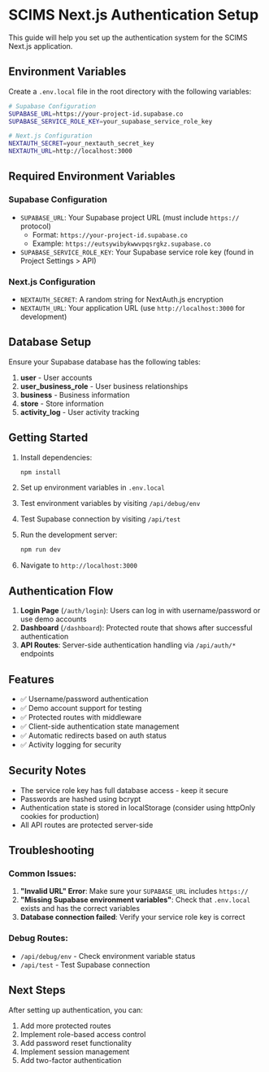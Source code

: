 # SCIMS Next.js Authentication Setup

This guide will help you set up the authentication system for the SCIMS Next.js application.

## Environment Variables

Create a `.env.local` file in the root directory with the following variables:

```bash
# Supabase Configuration
SUPABASE_URL=https://your-project-id.supabase.co
SUPABASE_SERVICE_ROLE_KEY=your_supabase_service_role_key

# Next.js Configuration
NEXTAUTH_SECRET=your_nextauth_secret_key
NEXTAUTH_URL=http://localhost:3000
```

## Required Environment Variables

### Supabase Configuration
- `SUPABASE_URL`: Your Supabase project URL (must include `https://` protocol)
  - Format: `https://your-project-id.supabase.co`
  - Example: `https://eutsywibykwwvpqsrgkz.supabase.co`
- `SUPABASE_SERVICE_ROLE_KEY`: Your Supabase service role key (found in Project Settings > API)

### Next.js Configuration
- `NEXTAUTH_SECRET`: A random string for NextAuth.js encryption
- `NEXTAUTH_URL`: Your application URL (use `http://localhost:3000` for development)

## Database Setup

Ensure your Supabase database has the following tables:

1. **user** - User accounts
2. **user_business_role** - User business relationships
3. **business** - Business information
4. **store** - Store information
5. **activity_log** - User activity tracking

## Getting Started

1. Install dependencies:
   ```bash
   npm install
   ```

2. Set up environment variables in `.env.local`

3. Test environment variables by visiting `/api/debug/env`

4. Test Supabase connection by visiting `/api/test`

5. Run the development server:
   ```bash
   npm run dev
   ```

6. Navigate to `http://localhost:3000`

## Authentication Flow

1. **Login Page** (`/auth/login`): Users can log in with username/password or use demo accounts
2. **Dashboard** (`/dashboard`): Protected route that shows after successful authentication
3. **API Routes**: Server-side authentication handling via `/api/auth/*` endpoints

## Features

- ✅ Username/password authentication
- ✅ Demo account support for testing
- ✅ Protected routes with middleware
- ✅ Client-side authentication state management
- ✅ Automatic redirects based on auth status
- ✅ Activity logging for security

## Security Notes

- The service role key has full database access - keep it secure
- Passwords are hashed using bcrypt
- Authentication state is stored in localStorage (consider using httpOnly cookies for production)
- All API routes are protected server-side

## Troubleshooting

### Common Issues:

1. **"Invalid URL" Error**: Make sure your `SUPABASE_URL` includes `https://`
2. **"Missing Supabase environment variables"**: Check that `.env.local` exists and has the correct variables
3. **Database connection failed**: Verify your service role key is correct

### Debug Routes:

- `/api/debug/env` - Check environment variable status
- `/api/test` - Test Supabase connection

## Next Steps

After setting up authentication, you can:

1. Add more protected routes
2. Implement role-based access control
3. Add password reset functionality
4. Implement session management
5. Add two-factor authentication
